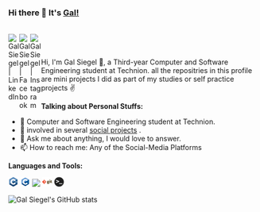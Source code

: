 ### Hi there 👋 It's [Gal!](www.linkedin.com/in/gal-siegel)

<br/>

<a href="www.linkedin.com/in/gal-siegel">
  <img align="left" alt="Gal Siegel | LinkedIn" width="22px" src="https://cdn.jsdelivr.net/npm/simple-icons@v3/icons/linkedin.svg" />
</a>
<a href="https://www.facebook.com/gal.siegel/">
  <img align="left" alt="Gal Siegel | Facebook" width="22px" src="https://cdn.jsdelivr.net/npm/simple-icons@v3/icons/facebook.svg" />
</a>
<a href="https://www.instagram.com/gal_siegel/?hl=en">
  <img align="left" alt="Gal Siegel | Instagram" width="22px" src="https://cdn.jsdelivr.net/npm/simple-icons@v3/icons/instagram.svg" />
</a>
<br />

<br />

Hi, I'm Gal Siegel 🙌, a Third-year Computer and Software Engineering student at Technion. all the repositries in this profile are mini projects I did as part of my studies or self practice projects ✌


**Talking about Personal Stuffs:**

- 🔭 Computer and Software Engineering student at Technion.
- 👯 involved in several [social projects](https://www.linkedin.com/feed/update/urn:li:activity:7128694776446500865/) .
- 💬 Ask me about anything, I would love to answer.
- 📫 How to reach me: Any of the Social-Media Platforms

**Languages and Tools:**

<code><img height="20" src="https://raw.githubusercontent.com/github/explore/80688e429a7d4ef2fca1e82350fe8e3517d3494d/topics/cpp/cpp.png"></code>
<code><img height="20" src="https://raw.githubusercontent.com/github/explore/80688e429a7d4ef2fca1e82350fe8e3517d3494d/topics/c/c.png"></code>
<code><img height="20" src="https://raw.githubusercontent.com/file-icons/source/master/svg/SystemVerilog.svg?sanitize=true"></code>
<code><img height="20" src="https://raw.githubusercontent.com/github/explore/80688e429a7d4ef2fca1e82350fe8e3517d3494d/topics/git/git.png"></code>
<code><img height="20" src="https://raw.githubusercontent.com/github/explore/80688e429a7d4ef2fca1e82350fe8e3517d3494d/topics/terminal/terminal.png"></code>

![Gal Siegel's GitHub stats](https://github-readme-stats.vercel.app/api?username=Galsiegel&show_icons=true&hide_border=true)
